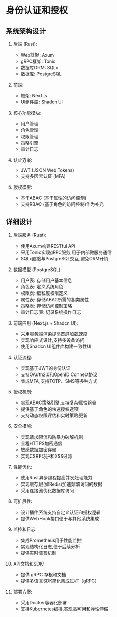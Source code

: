 # 身份认证和授权

## 系统架构设计

1. 后端 (Rust):
   - Web框架: Axum
   - gRPC框架: Tonic
   - 数据库ORM: SQLx
   - 数据库: PostgreSQL

2. 前端:
   - 框架: Next.js
   - UI组件库: Shadcn UI

3. 核心功能模块:
   - 用户管理
   - 角色管理
   - 权限管理
   - 策略引擎
   - 审计日志

4. 认证方案:
   - JWT (JSON Web Tokens)
   - 支持多因素认证 (MFA)

5. 授权模型:
   - 基于ABAC (基于属性的访问控制)
   - 支持RBAC (基于角色的访问控制)作为补充

## 详细设计

1. 后端服务 (Rust):
   - 使用Axum构建RESTful API
   - 采用Tonic实现gRPC服务,用于内部微服务通信
   - SQLx直接与PostgreSQL交互,避免ORM开销

2. 数据模型 (PostgreSQL):
   - 用户表: 存储用户基本信息
   - 角色表: 定义系统角色
   - 权限表: 细粒度权限定义
   - 属性表: 存储ABAC所需的各类属性
   - 策略表: 存储访问控制策略
   - 审计日志表: 记录系统操作日志

3. 前端应用 (Next.js + Shadcn UI):
   - 采用服务端渲染提高首屏加载速度
   - 实现响应式设计,支持多设备访问
   - 使用Shadcn UI组件库构建一致性UI

4. 认证流程:
   - 实现基于JWT的身份认证
   - 支持OAuth2.0和OpenID Connect协议
   - 集成MFA,支持TOTP、SMS等多种方式

5. 授权机制:
   - 实现ABAC策略引擎,支持复杂属性组合
   - 提供基于角色的快速授权选项
   - 支持动态权限评估和实时策略更新

6. 安全措施:
   - 实现请求限流和防暴力破解机制
   - 全程HTTPS加密通信
   - 敏感数据加密存储
   - 实现CSRF防护和XSS过滤

7. 性能优化:
   - 使用Rust异步编程提高并发处理能力
   - 实现缓存层(如Redis)加速频繁访问的数据
   - 采用连接池优化数据库访问

8. 可扩展性:
   - 设计插件系统支持自定义认证和授权逻辑
   - 提供WebHook接口便于与其他系统集成

9. 监控和日志:
   - 集成Prometheus用于性能监控
   - 实现结构化日志,便于后续分析
   - 提供实时告警机制

10. API文档和SDK:
    - 提供 gRPC 存根和文档
    - 提供多语言SDK简化集成过程（gRPC）

11. 部署方案:
    - 采用Docker容器化部署
    - 支持Kubernetes编排,实现高可用和弹性伸缩
